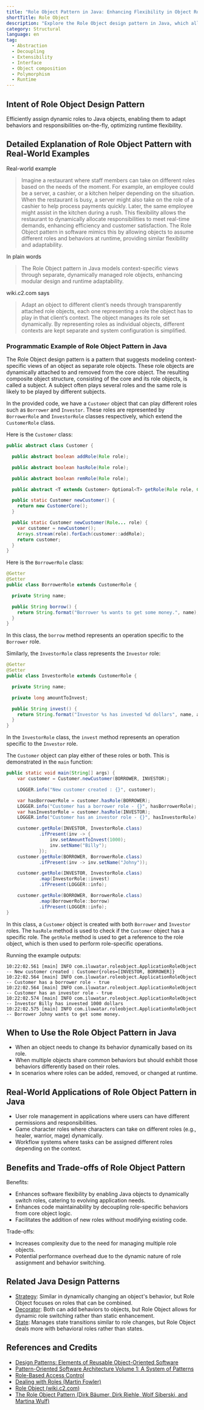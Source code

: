 ```yaml
---
title: "Role Object Pattern in Java: Enhancing Flexibility in Object Roles and Behaviors"
shortTitle: Role Object
description: "Explore the Role Object design pattern in Java, which allows objects to dynamically assume various roles, enhancing flexibility and system adaptability. Ideal for developers looking to implement dynamic behavior in applications."
category: Structural
language: en
tag:
  - Abstraction
  - Decoupling
  - Extensibility
  - Interface
  - Object composition
  - Polymorphism
  - Runtime
---
```


## Intent of Role Object Design Pattern

Efficiently assign dynamic roles to Java objects, enabling them to adapt behaviors and responsibilities on-the-fly, optimizing runtime flexibility.

## Detailed Explanation of Role Object Pattern with Real-World Examples

Real-world example

> Imagine a restaurant where staff members can take on different roles based on the needs of the moment. For example, an employee could be a server, a cashier, or a kitchen helper depending on the situation. When the restaurant is busy, a server might also take on the role of a cashier to help process payments quickly. Later, the same employee might assist in the kitchen during a rush. This flexibility allows the restaurant to dynamically allocate responsibilities to meet real-time demands, enhancing efficiency and customer satisfaction. The Role Object pattern in software mimics this by allowing objects to assume different roles and behaviors at runtime, providing similar flexibility and adaptability.

In plain words

> The Role Object pattern in Java models context-specific views through separate, dynamically managed role objects, enhancing modular design and runtime adaptability.

wiki.c2.com says

> Adapt an object to different client’s needs through transparently attached role objects, each one representing a role the object has to play in that client’s context. The object manages its role set dynamically. By representing roles as individual objects, different contexts are kept separate and system configuration is simplified.

### Programmatic Example of Role Object Pattern in Java

The Role Object design pattern is a pattern that suggests modeling context-specific views of an object as separate role objects. These role objects are dynamically attached to and removed from the core object. The resulting composite object structure, consisting of the core and its role objects, is called a subject. A subject often plays several roles and the same role is likely to be played by different subjects.

In the provided code, we have a `Customer` object that can play different roles such as `Borrower` and `Investor`. These roles are represented by `BorrowerRole` and `InvestorRole` classes respectively, which extend the `CustomerRole` class.

Here is the `Customer` class:

```java
public abstract class Customer {

  public abstract boolean addRole(Role role);

  public abstract boolean hasRole(Role role);

  public abstract boolean remRole(Role role);

  public abstract <T extends Customer> Optional<T> getRole(Role role, Class<T> expectedRole);

  public static Customer newCustomer() {
    return new CustomerCore();
  }

  public static Customer newCustomer(Role... role) {
    var customer = newCustomer();
    Arrays.stream(role).forEach(customer::addRole);
    return customer;
  }
}
```

Here is the `BorrowerRole` class:

```java
@Getter
@Setter
public class BorrowerRole extends CustomerRole {

  private String name;

  public String borrow() {
    return String.format("Borrower %s wants to get some money.", name);
  }
}
```

In this class, the `borrow` method represents an operation specific to the `Borrower` role.

Similarly, the `InvestorRole` class represents the `Investor` role:

```java
@Getter
@Setter
public class InvestorRole extends CustomerRole {

  private String name;

  private long amountToInvest;

  public String invest() {
    return String.format("Investor %s has invested %d dollars", name, amountToInvest);
  }
}
```

In the `InvestorRole` class, the `invest` method represents an operation specific to the `Investor` role.

The `Customer` object can play either of these roles or both. This is demonstrated in the `main` function:

```java
public static void main(String[] args) {
    var customer = Customer.newCustomer(BORROWER, INVESTOR);

    LOGGER.info("New customer created : {}", customer);

    var hasBorrowerRole = customer.hasRole(BORROWER);
    LOGGER.info("Customer has a borrower role - {}", hasBorrowerRole);
    var hasInvestorRole = customer.hasRole(INVESTOR);
    LOGGER.info("Customer has an investor role - {}", hasInvestorRole);

    customer.getRole(INVESTOR, InvestorRole.class)
            .ifPresent(inv -> {
                inv.setAmountToInvest(1000);
                inv.setName("Billy");
            });
    customer.getRole(BORROWER, BorrowerRole.class)
            .ifPresent(inv -> inv.setName("Johny"));

    customer.getRole(INVESTOR, InvestorRole.class)
            .map(InvestorRole::invest)
            .ifPresent(LOGGER::info);

    customer.getRole(BORROWER, BorrowerRole.class)
            .map(BorrowerRole::borrow)
            .ifPresent(LOGGER::info);
}
```

In this class, a `Customer` object is created with both `Borrower` and `Investor` roles. The `hasRole` method is used to check if the `Customer` object has a specific role. The `getRole` method is used to get a reference to the role object, which is then used to perform role-specific operations.

Running the example outputs:

```
10:22:02.561 [main] INFO com.iluwatar.roleobject.ApplicationRoleObject -- New customer created : Customer{roles=[INVESTOR, BORROWER]}
10:22:02.564 [main] INFO com.iluwatar.roleobject.ApplicationRoleObject -- Customer has a borrower role - true
10:22:02.564 [main] INFO com.iluwatar.roleobject.ApplicationRoleObject -- Customer has an investor role - true
10:22:02.574 [main] INFO com.iluwatar.roleobject.ApplicationRoleObject -- Investor Billy has invested 1000 dollars
10:22:02.575 [main] INFO com.iluwatar.roleobject.ApplicationRoleObject -- Borrower Johny wants to get some money.
```

## When to Use the Role Object Pattern in Java

* When an object needs to change its behavior dynamically based on its role.
* When multiple objects share common behaviors but should exhibit those behaviors differently based on their roles.
* In scenarios where roles can be added, removed, or changed at runtime.

## Real-World Applications of Role Object Pattern in Java

* User role management in applications where users can have different permissions and responsibilities.
* Game character roles where characters can take on different roles (e.g., healer, warrior, mage) dynamically.
* Workflow systems where tasks can be assigned different roles depending on the context.

## Benefits and Trade-offs of Role Object Pattern

Benefits:

* Enhances software flexibility by enabling Java objects to dynamically switch roles, catering to evolving application needs.
* Enhances code maintainability by decoupling role-specific behaviors from core object logic.
* Facilitates the addition of new roles without modifying existing code.

Trade-offs:

* Increases complexity due to the need for managing multiple role objects.
* Potential performance overhead due to the dynamic nature of role assignment and behavior switching.

## Related Java Design Patterns

* [Strategy](https://java-design-patterns.com/patterns/strategy/): Similar in dynamically changing an object's behavior, but Role Object focuses on roles that can be combined.
* [Decorator](https://java-design-patterns.com/patterns/decorator/): Both can add behaviors to objects, but Role Object allows for dynamic role switching rather than static enhancement.
* [State](https://java-design-patterns.com/patterns/state/): Manages state transitions similar to role changes, but Role Object deals more with behavioral roles rather than states.

## References and Credits

* [Design Patterns: Elements of Reusable Object-Oriented Software](https://amzn.to/3w0pvKI)
* [Pattern-Oriented Software Architecture Volume 1: A System of Patterns](https://amzn.to/3xZ1ELU)
* [Role-Based Access Control](https://amzn.to/3UJzL2l)
* [Dealing with Roles (Martin Fowler)](https://martinfowler.com/apsupp/roles.pdf)
* [Role Object (wiki.c2.com)](http://wiki.c2.com/?RoleObject)
* [The Role Object Pattern (Dirk Bäumer, Dirk Riehle, Wolf Siberski, and Martina Wulf)](https://hillside.net/plop/plop97/Proceedings/riehle.pdf)
